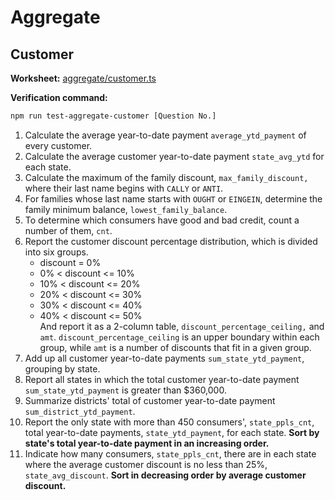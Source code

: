 # Aggregate

## Customer

**Worksheet:** [aggregate/customer.ts](/src/aggregate/customer.ts)

**Verification command:**

```sh
npm run test-aggregate-customer [Question No.]
```

1. Calculate the average year-to-date payment `average_ytd_payment` of every customer.
2. Calculate the average customer year-to-date payment `state_avg_ytd` for each state.
3. Calculate the maximum of the family discount, `max_family_discount,` where their last name begins with `CALLY` or `ANTI`.
4. For families whose last name starts with `OUGHT` or `EINGEIN`, determine the family minimum balance, `lowest_family_balance`.
5. To determine which consumers have good and bad credit, count a number of them, `cnt`.
6. Report the customer discount percentage distribution, which is divided into six groups.
    - discount = 0%
    - 0% < discount <= 10%
    - 10% < discount <= 20%
    - 20% < discount <= 30%
    - 30% < discount <= 40%
    - 40% < discount <= 50%  
  And report it as a 2-column table, `discount_percentage_ceiling,` and `amt`. `discount_percentage_ceiling` is an upper boundary within each group, while `amt` is a number of discounts that fit in a given group. 
7. Add up all customer year-to-date payments `sum_state_ytd_payment`, grouping by state.
8. Report all states in which the total customer year-to-date payment `sum_state_ytd_payment` is greater than $360,000.
9. Summarize districts' total of customer year-to-date payment `sum_district_ytd_payment`.
10. Report the only state with more than 450 consumers', `state_ppls_cnt`, total year-to-date payments, `state_ytd_payment`, for each state. **Sort by state's total year-to-date payment in an increasing order.**
11. Indicate how many consumers, `state_ppls_cnt`, there are in each state where the average customer discount is no less than 25%, `state_avg_discount`. **Sort in decreasing order by average customer discount.**